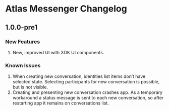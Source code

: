 # Atlas Messenger Changelog

## 1.0.0-pre1

### New Features

1. New, improved UI with XDK UI components.

### Known Issues

1. When creating new conversation, identities list items don’t have selected state. Selecting participants for new conversation is possible, but is not visible.
2. Creating and presenting new conversation crashes app. As a temporary workaround a status message is sent to each new conversation, so after restarting app it remains on conversations list.
